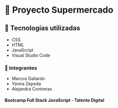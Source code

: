 # :rocket: Proyecto Supermercado

## :paperclip: Tecnologías utilizadas
- CSS
- HTML
- JavaScript
- Visual Studio Code

### :paperclip: Integrantes
- Marcos Gallardo
- Yanira Zepeda
- Alejandra Contreras

#### Bootcamp Full Stack JavaScript - Talento Digital
